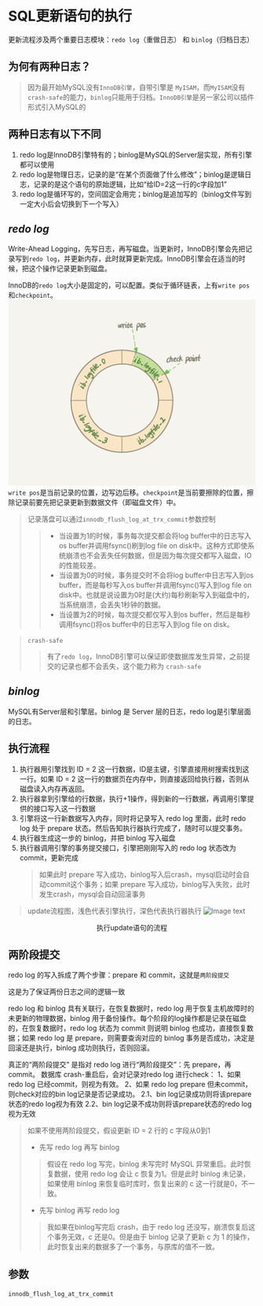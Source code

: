 # SQL更新语句的执行

更新流程涉及两个重要日志模块：```redo log```（重做日志） 和 ```binlog```（归档日志）

## 为何有两种日志？
> 因为最开始MySQL没有```InnoDB引擎```，自带引擎是 ```MyISAM```，而```MyISAM```没有```crash-safe```的能力，```binlog```只能用于归档。```InnoDB引擎```是另一家公司以插件形式引入MySQL的

## 两种日志有以下不同
1. redo log是InnoDB引擎特有的；binlog是MySQL的Server层实现，所有引擎都可以使用
2. redo log是物理日志，记录的是“在某个页面做了什么修改”；binlog是逻辑日志，记录的是这个语句的原始逻辑，比如“给ID=2这一行的c字段加1”
3. redo log是循环写的，空间固定会用完；binlog是追加写的（binlog文件写到一定大小后会切换到下一个写入）


## *redo log*

Write-Ahead Logging，先写日志，再写磁盘。当更新时，InnoDB引擎会先把记录写到```redo log```，并更新内存，此时就算更新完成。InnoDB引擎会在适当的时候，把这个操作记录更新到磁盘。
    
InnoDB的```redo log```大小是固定的，可以配置。类似于循环链表，上有```write pos```和```checkpoint```。
![Image text](../../../picture/sql/mysql/base/16a7950217b3f0f4ed02db5db59562a7.webp)
```write pos```是当前记录的位置，边写边后移。```checkpoint```是当前要擦除的位置，擦除记录前要先把记录更新到数据文件（即磁盘文件）中。

> 记录落盘可以通过```innodb_flush_log_at_trx_commit```参数控制
>> * 当设置为1的时候，事务每次提交都会将log buffer中的日志写入os buffer并调用fsync()刷到log file on disk中。这种方式即使系统崩溃也不会丢失任何数据，但是因为每次提交都写入磁盘，IO的性能较差。
>> * 当设置为0的时候，事务提交时不会将log buffer中日志写入到os buffer，而是每秒写入os buffer并调用fsync()写入到log file on disk中。也就是说设置为0时是(大约)每秒刷新写入到磁盘中的，当系统崩溃，会丢失1秒钟的数据。
>> * 当设置为2的时候，每次提交都仅写入到os buffer，然后是每秒调用fsync()将os buffer中的日志写入到log file on disk。

> ```crash-safe```
>> 有了```redo log```，InnoDB引擎可以保证即使数据库发生异常，之前提交的记录也都不会丢失，这个能力称为 ```crash-safe```

## *binlog*

MySQL有Server层和引擎层。binlog 是 Server 层的日志，redo log是引擎层面的日志。

## 执行流程

1. 执行器用引擎找到 ID = 2 这一行数据，ID是主键，引擎直接用树搜索找到这一行。如果 ID = 2 这一行的数据页在内存中，则直接返回给执行器，否则从磁盘读入内存再返回。
2. 执行器拿到引擎给的行数据，执行+1操作，得到新的一行数据，再调用引擎提供的接口写入这一行数据
3. 引擎将这一行新数据写入内存，同时将记录写入 redo log 里面，此时 redo log 处于 prepare 状态。然后告知执行器执行完成了，随时可以提交事务。
4. 执行器生成这一步的 binlog，并把 binlog 写入磁盘
5. 执行器调用引擎的事务提交接口，引擎把刚刚写入的 redo log 状态改为 commit，更新完成
    > 如果此时 prepare 写入成功，binlog写入后crash，mysql启动时会自动commit这个事务；如果 prepare 写入成功，binlog写入失败，此时发生crash，mysql会自动回滚事务

> update流程图，浅色代表引擎执行，深色代表执行器执行
> ![Image text](../../../picture/sql/mysql/base/2e5bff4910ec189fe1ee6e2ecc7b4bbe.webp)
<p style="text-align: center;">执行update语句的流程</p>

## 两阶段提交

redo log 的写入拆成了两个步骤：prepare 和 commit，这就是```两阶段提交```

这是为了保证两份日志之间的逻辑一致

redo log 和 binlog 具有关联行，在恢复数据时，redo log 用于恢复主机故障时的未更新的物理数据，binlog 用于备份操作。每个阶段的log操作都是记录在磁盘的，在恢复数据时，redo log 状态为 commit 则说明 binlog 也成功，直接恢复数据；如果 redo log 是 prepare，则需要查询对应的 binlog 事务是否成功，决定是回滚还是执行，binlog 成功则执行，否则回滚。

真正的“两阶段提交” 是指对 redo log 进行“两阶段提交”：先 prepare，再commit。 数据库 crash-重启后，会对记录对redo log 进行check： 1、如果 redo log 已经commit，则视为有效。 2、如果 redo log prepare 但未commit，则check对应的bin log记录是否记录成功。 2.1、bin log记录成功则将该prepare状态的redo log视为有效 2.2、bin log记录不成功则将该prepare状态的redo log视为无效

> 如果不使用两阶段提交，假设更新 ID = 2 行的 c 字段从0到1
> - 先写 redo log 再写 binlog
>> 假设在 redo log 写完，binlog 未写完时 MySQL 异常重启。此时恢复数据，使用 redo log 会让 c 恢复为1。但是此时 binlog 未记录，如果使用 binlog 来恢复临时库时，恢复出来的 c 这一行就是0，不一致。
> - 先写 binlog 再写 redo log
>> 我如果在binlog写完后 crash，由于 redo log 还没写，崩溃恢复后这个事务无效，c 还是0。但是由于 binlog 记录了更新 c 为 1 的操作，此时恢复出来的数据多了一个事务，与原库的值不一致。

## 参数

```innodb_flush_log_at_trx_commit```
